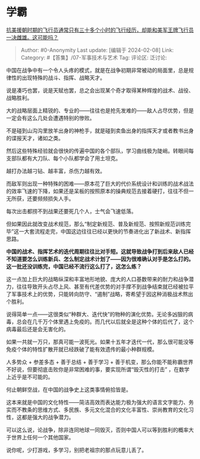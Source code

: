 # 学霸
[抗美援朝时期的飞行员通常只有三十多个小时的飞行经历，却能和美军王牌飞行员一决雌雄。这可能吗？](https://www.zhihu.com/question/49353866/answer/3390416398)

> Author: #0-Anonymity
> Last update: [编辑于 2024-02-08]
> Link:
> Category:  #【答集】/07-军事技术与艺术
> Tag:
> 评论区:
> 泛讨论:

中国在战争中有一个令人头疼的模式，就是在战争初期非常被动的局面里，总是规律性的出现特殊的战斗、指挥、战略天才。

说是凑巧也罢，说是天赋也罢，总之会出现某个奇才取得某种辉煌的战术、战役、战略胜利。

大的战略层面上精锐的、专业的——往往也是抢先发难的——敌人占尽优势，但是一定会有这么几处会遭遇特别的惨败。

不是碰到山沟沟里放羊出身的神枪手，就是碰到卖鱼出身的指挥天才或者教书出身的谍报天才，诸如之类。

然后这些特殊经验就会很快的传遍中国的各个部队，学习曲线极为陡峭。转眼间每支部队都有大刀队、每个小队都学会了用土坦克。

越打办法越刁钻、越丰富，杀伤力越有效。

而敌军则出现一种特殊的困难——原本花了巨大的代价系统设计和训练的战术战法的效率飞速的下降，如果还是呆板的按照原本的操典规范去接着硬打，往往不但一无所获，还要频频损失人手。

每次出击都捞不到战果还要死几个人，士气会飞速低落。

但如果因此就改变战术规范，那么“制定新规范、普及新规范、按照新规范训练完毕”这一大套流程走完，中国这边往往已经以更快的节奏进化出了新战术、新指挥思路。

**中国的战术、指挥艺术的迭代周期往往比对手短。这就导致战争打到后来敌人已经不知道要怎么训练新兵、怎么制定战术计划了——因为很难确认对手是怎么打的。这一批还没训练完，中国已经不流行这么打了，这怎么练？**

这一点加上巨大的战略纵深和丰富地形地貌、庞大的人口基数带来的耐力和战争潜力，往往导致开头占尽上风、甚至有代差优势的对手撑不到战争结束就已经被拉平了军事技术上的优势，只能转向防守、“遏制”战略，寄希望于因这种消极战术熬出个胜利。

说得简单一点——这很类似“种群大、迭代快”的物种的演化优势。无论多凶狠的病毒，总会在几千万个体里遇上免疫的。而几代以后就全是这种个体的后代了，这个病毒最后还是会无害化的。

如果一共就一万只，那真可能一波死光。如果十五年才迭代一代，那么很可能没等免疫个体的特性扩散开就已经跌破了能有效遗传的最小种群规模。

人多势众 + 参差多态 + 善于总结 + 善于学习 + 善于机变，那么你能不能称霸世界不好说，但要彻底击败你是非常困难的事，要实现所谓“毁灭性的打击” ，在数学上近乎是不可能的。

何止朝鲜空战，在中国的战争史上这类事情俯拾皆是。

这本来就是中国的文化特性——简洁高效而表达能力极为强大的语言文字能力、务实而不教条的思维方式、多民族、多元文化混合的文化丰富性、崇尚教育的文化习性，这都是强大的战争潜力。

可以这么说，论战争，除非连同地球一同毁灭，否则中国人可以等到胜利的概率大于世界上任何一个其他国家。

  

说你呢，少打游戏，多学习，别把老祖宗的那点玩意儿丢了。
